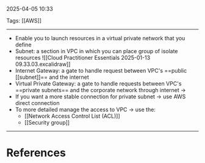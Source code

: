 2025-04-05 10:33

Tags: [[AWS]]

---


- Enable you to launch resources in a virtual private network that you define
- Subnet: a section in VPC in which you can place group of isolate resources
  ![[Cloud Practitioner Essentials 2025-01-13 09.33.03.excalidraw]]
- Internet Gateway: a gate to handle request between VPC's ==public [[subnet]]== and the internet
- Virtual Private Gateway: a gate to handle requests between VPC's ==private subnets== and the corporate network through internet ->
- If you want a more stable connection for private subnet -> use AWS direct connection
- To more detailed manage the access to VPC -> use the:
  - [[Network Access Control List (ACL)]]
  - [[Security group]]

---
# References